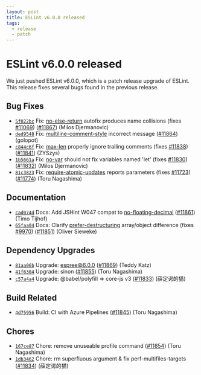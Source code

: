 ```yaml
---
layout: post
title: ESLint v6.0.0 released
tags:
  - release
  - patch
---
```

# ESLint v6.0.0 released

We just pushed ESLint v6.0.0, which is a patch release upgrade of ESLint. This release fixes several bugs found in the previous release.












## Bug Fixes


* [`5f022bc`](https://github.com/eslint/eslint/commit/5f022bc91d0d93d140876ceb1ee4e08b1b7cfd49) Fix: [no-else-return](/docs/rules/no-else-return) autofix produces name collisions (fixes [#11069](https://github.com/eslint/eslint/issues/11069)) ([#11867](https://github.com/eslint/eslint/issues/11867)) (Milos Djermanovic)
* [`ded9548`](https://github.com/eslint/eslint/commit/ded9548d881b15e771ca79b844e8159601f30f70) Fix: [multiline-comment-style](/docs/rules/multiline-comment-style) incorrect message ([#11864](https://github.com/eslint/eslint/issues/11864)) (golopot)
* [`c844c6f`](https://github.com/eslint/eslint/commit/c844c6f2ff314cfa8c6ca0e35a1ef58b7e297b79) Fix: [max-len](/docs/rules/max-len) properly ignore trailing comments (fixes [#11838](https://github.com/eslint/eslint/issues/11838)) ([#11841](https://github.com/eslint/eslint/issues/11841)) (ZYSzys)
* [`1b5661a`](https://github.com/eslint/eslint/commit/1b5661ae467c227c0239e06cc1466480004aa799) Fix: [no-var](/docs/rules/no-var) should not fix variables named 'let' (fixes [#11830](https://github.com/eslint/eslint/issues/11830)) ([#11832](https://github.com/eslint/eslint/issues/11832)) (Milos Djermanovic)
* [`81c3823`](https://github.com/eslint/eslint/commit/81c382378923a45015bafe58362f6c8faa5c3d5f) Fix: [require-atomic-updates](/docs/rules/require-atomic-updates) reports parameters (fixes [#11723](https://github.com/eslint/eslint/issues/11723)) ([#11774](https://github.com/eslint/eslint/issues/11774)) (Toru Nagashima)




## Documentation


* [`cad074d`](https://github.com/eslint/eslint/commit/cad074d4ddb34a59183b5965ca50170713b5a711) Docs: Add JSHint W047 compat to [no-floating-decimal](/docs/rules/no-floating-decimal) ([#11861](https://github.com/eslint/eslint/issues/11861)) (Timo Tijhof)
* [`65faa04`](https://github.com/eslint/eslint/commit/65faa04e8b42eecd4505111bbff296951179f033) Docs: Clarify [prefer-destructuring](/docs/rules/prefer-destructuring) array/object difference (fixes [#9970](https://github.com/eslint/eslint/issues/9970)) ([#11851](https://github.com/eslint/eslint/issues/11851)) (Oliver Sieweke)




## Dependency Upgrades


* [`81aa06b`](https://github.com/eslint/eslint/commit/81aa06b4cc49e9c15234a2c4d27659a03fea53d8) Upgrade: espree@6.0.0 ([#11869](https://github.com/eslint/eslint/issues/11869)) (Teddy Katz)
* [`41f6304`](https://github.com/eslint/eslint/commit/41f6304ce641a82ee729251b448dceb9fb0d501d) Upgrade: sinon ([#11855](https://github.com/eslint/eslint/issues/11855)) (Toru Nagashima)
* [`c57a4a4`](https://github.com/eslint/eslint/commit/c57a4a4a993193c4208c6419df331a7bc644a536) Upgrade: @babel/polyfill => core-js v3 ([#11833](https://github.com/eslint/eslint/issues/11833)) (薛定谔的猫)




## Build Related


* [`4d75956`](https://github.com/eslint/eslint/commit/4d75956147b6fd662ee90eb21d3f762816463b88) Build: CI with Azure Pipelines ([#11845](https://github.com/eslint/eslint/issues/11845)) (Toru Nagashima)




## Chores


* [`167ce87`](https://github.com/eslint/eslint/commit/167ce87e908ec04b0d3d79960278d45c883c4285) Chore: remove unuseable profile command ([#11854](https://github.com/eslint/eslint/issues/11854)) (Toru Nagashima)
* [`1db3462`](https://github.com/eslint/eslint/commit/1db346220889305a427b45a00afcf362b81b3767) Chore: rm superfluous argument & fix perf-multifiles-targets ([#11834](https://github.com/eslint/eslint/issues/11834)) (薛定谔的猫)



